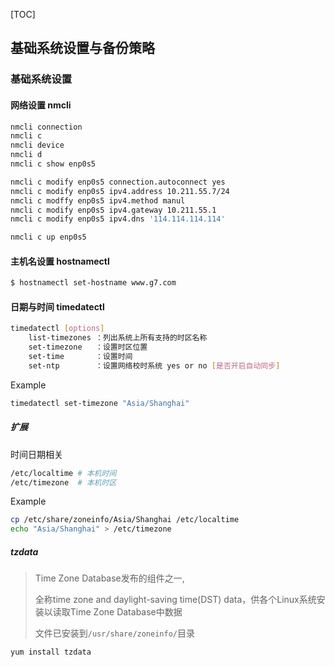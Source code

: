 [TOC]

## 基础系统设置与备份策略

### 基础系统设置

#### 网络设置 		nmcli

~~~bash
nmcli connection
nmcli c
nmcli device
nmcli d
nmcli c show enp0s5
~~~

```bash
nmcli c modify enp0s5 connection.autoconnect yes
nmcli c modify enp0s5 ipv4.address 10.211.55.7/24
nmcli c modffy enp0s5 ipv4.method manul
nmcli c modify enp0s5 ipv4.gateway 10.211.55.1
nmcli c modify enp0s5 ipv4.dns '114.114.114.114'

nmcli c up enp0s5
```

#### 主机名设置 	hostnamectl

~~~bash
$ hostnamectl set-hostname www.g7.com
~~~

#### 日期与时间 	timedatectl

~~~bash
timedatectl [options]
	list-timezones ：列出系统上所有支持的时区名称
	set-timezone   ：设置时区位置
	set-time       ：设置时间
	set-ntp        ：设置网络校时系统 yes or no [是否开启自动同步]
~~~

Example

~~~bash
timedatectl set-timezone "Asia/Shanghai"
~~~

##### 扩展

时间日期相关

~~~bash
/etc/localtime # 本机时间
/etc/timezone  # 本机时区
~~~

Example

~~~bash
cp /etc/share/zoneinfo/Asia/Shanghai /etc/localtime
echo "Asia/Shanghai" > /etc/timezone
~~~

##### tzdata

> Time Zone Database发布的组件之一,
>
> 全称time zone and daylight-saving time(DST) data，供各个Linux系统安装以读取Time Zone Database中数据
>
> 文件已安装到`/usr/share/zoneinfo/`目录

~~~bash
yum install tzdata
~~~
